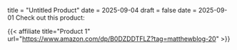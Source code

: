title = "Untitled Product"
date = 2025-09-04
draft = false
date = 2025-09-01
Check out this product:

{{< affiliate title="Product 1" url="https://www.amazon.com/dp/B0DZDDTFLZ?tag=matthewblog-20" >}}
